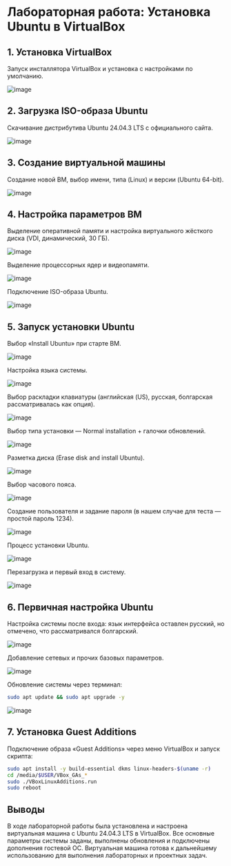 # Лабораторная работа: Установка Ubuntu в VirtualBox

## 1. Установка VirtualBox
Запуск инсталлятора VirtualBox и установка с настройками по умолчанию.

![image](C:/ACIIT/LAB1/screenshotslab1/screenshot.jpg)

## 2. Загрузка ISO-образа Ubuntu
Скачивание дистрибутива Ubuntu 24.04.3 LTS с официального сайта.

![image](C:/ACIIT/LAB1/screenshotslab1/screenshot1.jpg)

## 3. Создание виртуальной машины
Создание новой ВМ, выбор имени, типа (Linux) и версии (Ubuntu 64-bit).

![image](C:/ACIIT/LAB1/screenshotslab1/screenshot2.jpg)

## 4. Настройка параметров ВМ
Выделение оперативной памяти и настройка виртуального жёсткого диска (VDI, динамический, 30 ГБ).

![image](C:/ACIIT/LAB1/screenshotslab1/screenshot3.jpg)

Выделение процессорных ядер и видеопамяти.

![image](C:/ACIIT/LAB1/screenshotslab1/screenshot4.jpg)

Подключение ISO-образа Ubuntu.

![image](C:/ACIIT/LAB1/screenshotslab1/screenshot5.jpg)

## 5. Запуск установки Ubuntu
Выбор «Install Ubuntu» при старте ВМ.

![image](C:/ACIIT/LAB1/screenshotslab1/screenshot6.jpg)

Настройка языка системы.

![image](C:/ACIIT/LAB1/screenshotslab1/screenshot7.jpg)

Выбор раскладки клавиатуры (английская (US), русская, болгарская рассматривалась как опция).

![image](C:/ACIIT/LAB1/screenshotslab1/screenshot8.jpg)

Выбор типа установки — Normal installation + галочки обновлений.

![image](C:/ACIIT/LAB1/screenshotslab1/screenshot9.jpg)

Разметка диска (Erase disk and install Ubuntu).

![image](C:/ACIIT/LAB1/screenshotslab1/screenshot10.jpg)

Выбор часового пояса.

![image](C:/ACIIT/LAB1/screenshotslab1/screenshot11.jpg)

Создание пользователя и задание пароля (в нашем случае для теста — простой пароль 1234).

![image](C:/ACIIT/LAB1/screenshotslab1/screenshot12.jpg)

Процесс установки Ubuntu.

![image](C:/ACIIT/LAB1/screenshotslab1/screenshot13.jpg)

Перезагрузка и первый вход в систему.

![image](C:/ACIIT/LAB1/screenshotslab1/screenshot14.jpg)

## 6. Первичная настройка Ubuntu
Настройка системы после входа: язык интерфейса оставлен русский, но отмечено, что рассматривался болгарский.

![image](C:/ACIIT/LAB1/screenshotslab1/screenshot15.jpg)

Добавление сетевых и прочих базовых параметров.

![image](C:/ACIIT/LAB1/screenshotslab1/screenshot16.jpg)

Обновление системы через терминал:
```bash
sudo apt update && sudo apt upgrade -y
```

![image](C:/ACIIT/LAB1/screenshotslab1/screenshot17.jpg)

## 7. Установка Guest Additions
Подключение образа «Guest Additions» через меню VirtualBox и запуск скрипта:
```bash
sudo apt install -y build-essential dkms linux-headers-$(uname -r)
cd /media/$USER/VBox_GAs_*
sudo ./VBoxLinuxAdditions.run
sudo reboot
```

## Выводы
В ходе лабораторной работы была установлена и настроена виртуальная машина с Ubuntu 24.04.3 LTS в VirtualBox. Все основные параметры системы заданы, выполнены обновления и подключены дополнения гостевой ОС. Виртуальная машина готова к дальнейшему использованию для выполнения лабораторных и проектных задач.
